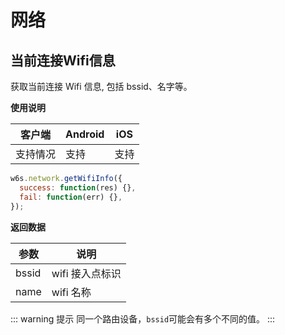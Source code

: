 # 网络

## 当前连接Wifi信息
<!-- OK -->
获取当前连接 Wifi 信息, 包括 bssid、名字等。

**使用说明**

| 客户端   | Android | iOS  |
| -------- | ------- | ---- |
| 支持情况 | 支持  | 支持 |

<CodeWrapper fn="network.getWifiInfo">

```js
w6s.network.getWifiInfo({
  success: function(res) {},
  fail: function(err) {},
});
```
</CodeWrapper>

**返回数据**

| 参数 | 说明 |
| - | - | 
| bssid | wifi 接入点标识  |
| name | wifi 名称  |

::: warning 提示
同一个路由设备，`bssid`可能会有多个不同的值。
:::